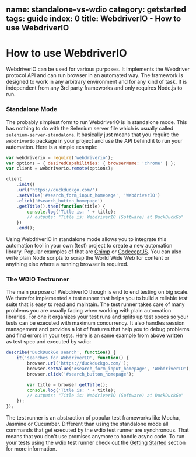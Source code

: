 name: standalone-vs-wdio
category: getstarted
tags: guide
index: 0
title: WebdriverIO - How to use WebdriverIO
---

# How to use WebdriverIO

WebdriverIO can be used for various purposes. It implements the Webdriver protocol API and can run browser in an automated way. The framework is designed to work in any arbitrary environment and for any kind of task. It is independent from any 3rd party frameworks and only requires Node.js to run.

### Standalone Mode

The probably simplest form to run WebdriverIO is in standalone mode. This has nothing to do with the Selenium server file which is usually called `selenium-server-standalone`. It basically just means that you require the `webdriverio` package in your project and use the API behind it to run your automation. Here is a simple example:

```js
var webdriverio = require('webdriverio');
var options = { desiredCapabilities: { browserName: 'chrome' } };
var client = webdriverio.remote(options);

client
    .init()
    .url('https://duckduckgo.com/')
    .setValue('#search_form_input_homepage', 'WebdriverIO')
    .click('#search_button_homepage')
    .getTitle().then(function(title) {
        console.log('Title is: ' + title);
        // outputs: "Title is: WebdriverIO (Software) at DuckDuckGo"
    })
    .end();
```

Using WebdriverIO in standalone mode allows you to integrate this automation tool in your own (test) project to create a new automation library. Popular examples of that are [Chimp](https://chimp.readme.io/) or [CodeceptJS](http://codecept.io/). You can also write plain Node scripts to scrap the World Wide Web for content or anything else where a running browser is required.

### The WDIO Testrunner

The main purpose of WebdriverIO though is end to end testing on big scale. We therefor implemented a test runner that helps you to build a reliable test suite that is easy to read and maintain. The test runner takes care of many problems you are usually facing when working with plain automation libraries. For one it organizes your test runs and splits up test specs so your tests can be executed with maximum concurrency. It also handles session management and provides a lot of features that help you to debug problems and find errors in your tests. Here is an same example from above written as test spec and executed by wdio:

```js
describe('DuckDuckGo search', function() {
    it('searches for WebdriverIO', function() {
        browser.url('https://duckduckgo.com/');
        browser.setValue('#search_form_input_homepage', 'WebdriverIO');
        browser.click('#search_button_homepage');

        var title = browser.getTitle();
        console.log('Title is: ' + title);
        // outputs: "Title is: WebdriverIO (Software) at DuckDuckGo"
    });
});
```

The test runner is an abstraction of popular test frameworks like Mocha, Jasmine or Cucumber. Different than using the standalone mode all commands that get executed by the wdio test runner are synchronous. That means that you don't use promises anymore to handle async code. To run your tests using the wdio test runner check out the [Getting Started](/guide/testrunner/gettingstarted.html) section for more information.
